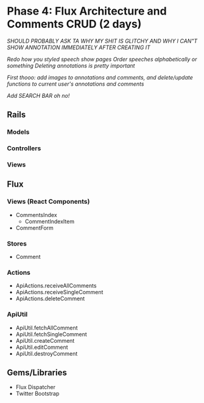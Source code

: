 # Phase 4: Flux Architecture and Comments CRUD (2 days)

*SHOULD PROBABLY ASK TA WHY MY SHIT IS GLITCHY AND WHY I CAN"T SHOW ANNOTATION IMMEDIATELY AFTER
CREATING IT*

*Redo how you styled speech show pages*
*Order speeches alphabetically or something*
*Deleting annotations is pretty important*


*First thooo: add images to annotations and comments, and delete/update functions to
current user's annotations and comments*

*Add SEARCH BAR oh no!*

## Rails
### Models

### Controllers

### Views

## Flux
### Views (React Components)
* CommentsIndex
  - CommentIndexItem
* CommentForm

### Stores
* Comment

### Actions
* ApiActions.receiveAllComments
* ApiActions.receiveSingleComment
* ApiActions.deleteComment

### ApiUtil
* ApiUtil.fetchAllComment
* ApiUtil.fetchSingleComment
* ApiUtil.createComment
* ApiUtil.editComment
* ApiUtil.destroyComment

## Gems/Libraries
* Flux Dispatcher
* Twitter Bootstrap
